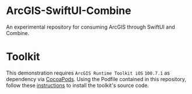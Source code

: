 # ArcGIS-SwiftUI-Combine
An experimental repository for consuming ArcGIS through SwiftUI and Combine.

# Toolkit
This demonstration requires `ArcGIS Runtime Toolkit iOS` `100.7.1` as dependency via [CocoaPods](https://cocoapods.org/). Using the Podfile contained in this repository, follow these [instructions](https://github.com/Esri/arcgis-runtime-toolkit-ios#cocoapods) to install the toolkit's source code.
